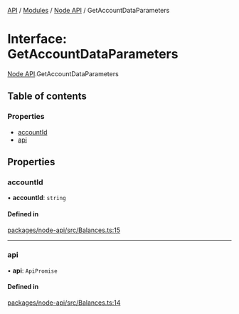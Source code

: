 [API](../API.md) / [Modules](../modules.md) / [Node API](../modules/Node_API.md) / GetAccountDataParameters

# Interface: GetAccountDataParameters

[Node API](../modules/Node_API.md).GetAccountDataParameters

## Table of contents

### Properties

- [accountId](Node_API.GetAccountDataParameters.md#accountid)
- [api](Node_API.GetAccountDataParameters.md#api)

## Properties

### accountId

• **accountId**: `string`

#### Defined in

[packages/node-api/src/Balances.ts:15](https://github.com/logion-network/logion-api/blob/main/packages/node-api/src/Balances.ts#L15)

___

### api

• **api**: `ApiPromise`

#### Defined in

[packages/node-api/src/Balances.ts:14](https://github.com/logion-network/logion-api/blob/main/packages/node-api/src/Balances.ts#L14)
